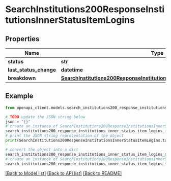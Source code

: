 # SearchInstitutions200ResponseInstitutionsInnerStatusItemLogins


## Properties

Name | Type | Description | Notes
------------ | ------------- | ------------- | -------------
**status** | **str** |  | [optional] 
**last_status_change** | **datetime** |  | [optional] 
**breakdown** | [**SearchInstitutions200ResponseInstitutionsInnerStatusItemLoginsBreakdown**](SearchInstitutions200ResponseInstitutionsInnerStatusItemLoginsBreakdown.md) |  | [optional] 

## Example

```python
from openapi_client.models.search_institutions200_response_institutions_inner_status_item_logins import SearchInstitutions200ResponseInstitutionsInnerStatusItemLogins

# TODO update the JSON string below
json = "{}"
# create an instance of SearchInstitutions200ResponseInstitutionsInnerStatusItemLogins from a JSON string
search_institutions200_response_institutions_inner_status_item_logins_instance = SearchInstitutions200ResponseInstitutionsInnerStatusItemLogins.from_json(json)
# print the JSON string representation of the object
print(SearchInstitutions200ResponseInstitutionsInnerStatusItemLogins.to_json())

# convert the object into a dict
search_institutions200_response_institutions_inner_status_item_logins_dict = search_institutions200_response_institutions_inner_status_item_logins_instance.to_dict()
# create an instance of SearchInstitutions200ResponseInstitutionsInnerStatusItemLogins from a dict
search_institutions200_response_institutions_inner_status_item_logins_from_dict = SearchInstitutions200ResponseInstitutionsInnerStatusItemLogins.from_dict(search_institutions200_response_institutions_inner_status_item_logins_dict)
```
[[Back to Model list]](../README.md#documentation-for-models) [[Back to API list]](../README.md#documentation-for-api-endpoints) [[Back to README]](../README.md)


